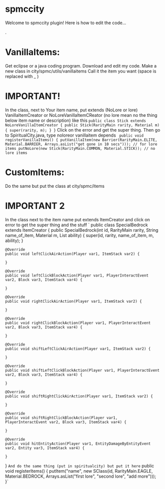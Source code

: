 # spmccity
Welcome to spmccity plugin!
Here is how to edit the code...

.
# VanillaItems:
Get eclipse or a java coding program.
Download and edit my code.
Make a new class in city/spmc/utils/vanillaitems
Call it the item you want (space is replaced with _ )
# IMPORTANT!
In the class, next to Your item name, put extends (NoLore or lore) VanillaItemCreator or NoLoreVanillaItemCReator (no lore mean no the thing below item name or description)
like this
`public class Stick extends NoLoreVanillaItemCreator {
    public Stick(RarityMain rarity, Material m) {
        super(rarity, m);
    }
}`
Click on the error and get the super thing.
Then go to SpiritualCity.java, 
type noloreor vanillaitem depends
` public void registerVanillaItems() {
        putVanillaItem(new Barrier(RarityMain.ELITE, Material.BARRIER, Arrays.asList("get gone in 10 secs"))); // for lore items
        putNoLore(new Stick(RarityMain.COMMON, Material.STICK)); // no lore items`
# CustomItems:
Do the same but put the class at city/spmc/items
# IMPORTANT 2
In the class next to the item name put extends ItemCreator and click on error to get the super thing and the stuff
` public class SpecialBedrock extends ItemCreator {
    public SpecialBedrock(int id, RarityMain rarity, String name_of_item, Material m, List ability) {
        super(id, rarity, name_of_item, m, ability);
    }

    @Override
    public void leftClickAirAction(Player var1, ItemStack var2) {

    }

    @Override
    public void leftClickBlockAction(Player var1, PlayerInteractEvent var2, Block var3, ItemStack var4) {

    }

    @Override
    public void rightClickAirAction(Player var1, ItemStack var2) {

    }

    @Override
    public void rightClickBlockAction(Player var1, PlayerInteractEvent var2, Block var3, ItemStack var4) {

    }

    @Override
    public void shiftLeftClickAirAction(Player var1, ItemStack var2) {

    }

    @Override
    public void shiftLeftClickBlockAction(Player var1, PlayerInteractEvent var2, Block var3, ItemStack var4) {

    }

    @Override
    public void shiftRightClickAirAction(Player var1, ItemStack var2) {

    }

    @Override
    public void shiftRightClickBlockAction(Player var1, PlayerInteractEvent var2, Block var3, ItemStack var4) {

    }

    @Override
    public void hitEntityAction(Player var1, EntityDamageByEntityEvent var2, Entity var3, ItemStack var4) {

    }
}
`
And do the same thing (put in spiritualcity)
but put it here
`   public void registerItems() {
      putItem("name", new SClass(id, RarityMain.EAGLE, Material.BEDROCK, Arrays.asList("first lore", "second lore", "add more")));
    }`
